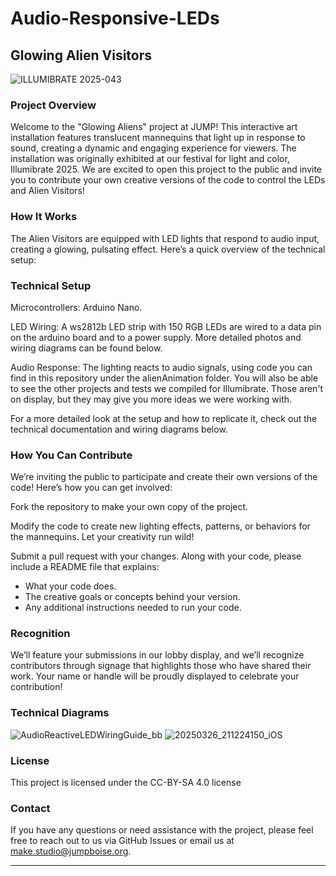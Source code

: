 # Audio-Responsive-LEDs
## Glowing Alien Visitors
![ILLUMIBRATE 2025-043](https://github.com/user-attachments/assets/dfb6c8ec-3afb-4004-86a1-97ee8b5ee663)

### Project Overview
Welcome to the "Glowing Aliens" project at JUMP! This interactive art installation features translucent mannequins that light up in response to sound, creating a dynamic and engaging experience for viewers. The installation was originally exhibited at our festival for light and color, Illumibrate 2025. We are excited to open this project to the public and invite you to contribute your own creative versions of the code to control the LEDs and Alien Visitors!


### How It Works
The Alien Visitors are equipped with LED lights that respond to audio input, creating a glowing, pulsating effect. Here’s a quick overview of the technical setup:

### Technical Setup
Microcontrollers: Arduino Nano.

LED Wiring: A ws2812b LED strip with 150 RGB LEDs are wired to a data pin on the arduino board and to a power supply. More detailed photos and wiring diagrams can be found below.

Audio Response: The lighting reacts to audio signals, using code you can find in this repository under the alienAnimation folder. You will also be able to see the other projects and tests we compiled for Illumibrate. Those aren't on display, but they may give you more ideas we were working with.

For a more detailed look at the setup and how to replicate it, check out the technical documentation and wiring diagrams below.

### How You Can Contribute
We’re inviting the public to participate and create their own versions of the code! Here’s how you can get involved:

Fork the repository to make your own copy of the project.

Modify the code to create new lighting effects, patterns, or behaviors for the mannequins. Let your creativity run wild!

Submit a pull request with your changes. Along with your code, please include a README file that explains:
- What your code does.
- The creative goals or concepts behind your version.
- Any additional instructions needed to run your code.

### Recognition
We’ll feature your submissions in our lobby display, and we’ll recognize contributors through signage that highlights those who have shared their work. Your name or handle will be proudly displayed to celebrate your contribution!

### Technical Diagrams

![AudioReactiveLEDWiringGuide_bb](https://github.com/user-attachments/assets/e5d6f060-c605-4053-a844-fb1e6c188937)
![20250326_211224150_iOS](https://github.com/user-attachments/assets/65c1798b-395c-4c96-ae1f-f9dab64b3f95)


### License
This project is licensed under the CC-BY-SA 4.0 license

### Contact
If you have any questions or need assistance with the project, please feel free to reach out to us via GitHub Issues or email us at make.studio@jumpboise.org.

___

